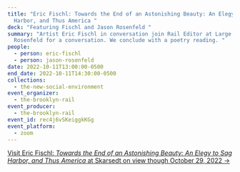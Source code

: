 ```yaml
---
title: "Eric Fischl: Towards the End of an Astonishing Beauty: An Elegy to Sag
  Harbor, and Thus America "
deck: "Featuring Fischl and Jason Rosenfeld "
summary: "Artist Eric Fischl in conversation join Rail Editor at Large Jason
  Rosenfeld for a conversation. We conclude with a poetry reading. "
people:
  - person: eric-fischl
  - person: jason-rosenfeld
date: 2022-10-11T13:00:00-0500
end_date: 2022-10-11T14:30:00-0500
collections:
  - the-new-social-environment
event_organizer:
  - the-brooklyn-rail
event_producer:
  - the-brooklyn-rail
event_id: rec4j6vSKeiggkKGg
event_platform:
  - zoom
---
```

[V﻿isit Eric Fischl: *Towards the End of an Astonishing Beauty: An Elegy to Sag Harbor, and Thus America* at Skarsedt on view though October 29, 2022 →](https://www.skarstedt.com/exhibitions/eric-fischl5)